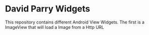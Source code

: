 # David Parry Widgets

This repository contains different Android View Widgets. The first is a ImageView that will load a Image from a Http URL